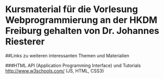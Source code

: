 # Kursmaterial für die Vorlesung Webprogrammierung an der HKDM Freiburg gehalten von  Dr. Johannes Riesterer

##Links zu weiteren interessanten Themen und Materialien

###HTML API (Application Programming Interface) und Tutorials
http://www.w3schools.com/ (JS, HTML, CSS3)

